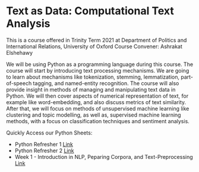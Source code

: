# Text as Data: Computational Text Analysis
This is a course offered in Trinity Term 2021 at Department of Politics and International Relations, University of Oxford
Course Convener: Ashrakat Elshehawy

We will be using Python as a programming language during this course.
The course will start by introducing text processing mechanisms. We are going to learn about mechanisms like tokenization, stemming, lemmatization, part-of-speech tagging, and named-entity recognition.
The course will also provide insight in methods of managing and manipulating text data in Python.
We will then cover aspects of numerical representation of text, for example like word-embedding, and also discuss metrics of text similarity.
After that, we will focus on methods of unsupervised machine learning like clustering and topic modelling, as well as, supervised machine learning methods, with a focus on classification techniques and sentiment analysis.

Quickly Access our Python Sheets:

- Python Refresher 1 [Link](https://github.com/aelshehawy/text-as-data-computational-text-analysis-oxford/blob/main/Code/Python_Refresher_1.ipynb)
- Python Refresher 2 [Link](https://github.com/aelshehawy/text-as-data-computational-text-analysis-oxford/blob/main/Code/Python_Refresher_2.ipynb)
- Week 1 - Introduction in NLP, Peparing Corpora, and Text-Preprocessing [Link](https://github.com/aelshehawy/text-as-data-computational-text-analysis-oxford/blob/main/Code/TextasData_Session_1.ipynb)



